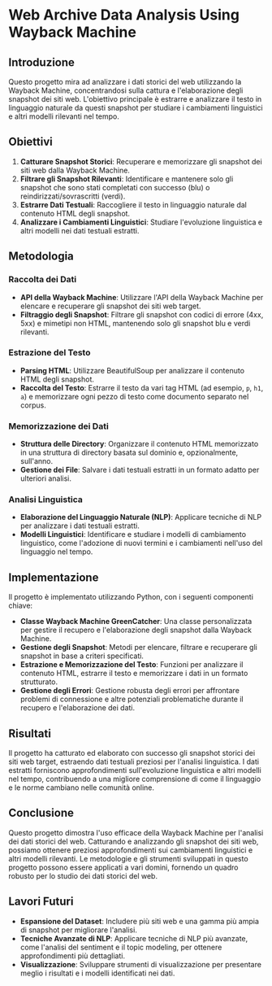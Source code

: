 # Web Archive Data Analysis Using Wayback Machine

## Introduzione
Questo progetto mira ad analizzare i dati storici del web utilizzando la Wayback Machine, concentrandosi sulla cattura e l'elaborazione degli snapshot dei siti web. L'obiettivo principale è estrarre e analizzare il testo in linguaggio naturale da questi snapshot per studiare i cambiamenti linguistici e altri modelli rilevanti nel tempo.

## Obiettivi
1. **Catturare Snapshot Storici**: Recuperare e memorizzare gli snapshot dei siti web dalla Wayback Machine.
2. **Filtrare gli Snapshot Rilevanti**: Identificare e mantenere solo gli snapshot che sono stati completati con successo (blu) o reindirizzati/sovrascritti (verdi).
3. **Estrarre Dati Testuali**: Raccogliere il testo in linguaggio naturale dal contenuto HTML degli snapshot.
4. **Analizzare i Cambiamenti Linguistici**: Studiare l'evoluzione linguistica e altri modelli nei dati testuali estratti.

## Metodologia
### Raccolta dei Dati
- **API della Wayback Machine**: Utilizzare l'API della Wayback Machine per elencare e recuperare gli snapshot dei siti web target.
- **Filtraggio degli Snapshot**: Filtrare gli snapshot con codici di errore (4xx, 5xx) e mimetipi non HTML, mantenendo solo gli snapshot blu e verdi rilevanti.

### Estrazione del Testo
- **Parsing HTML**: Utilizzare BeautifulSoup per analizzare il contenuto HTML degli snapshot.
- **Raccolta del Testo**: Estrarre il testo da vari tag HTML (ad esempio, `p`, `h1`, `a`) e memorizzare ogni pezzo di testo come documento separato nel corpus.

### Memorizzazione dei Dati
- **Struttura delle Directory**: Organizzare il contenuto HTML memorizzato in una struttura di directory basata sul dominio e, opzionalmente, sull'anno.
- **Gestione dei File**: Salvare i dati testuali estratti in un formato adatto per ulteriori analisi.

### Analisi Linguistica
- **Elaborazione del Linguaggio Naturale (NLP)**: Applicare tecniche di NLP per analizzare i dati testuali estratti.
- **Modelli Linguistici**: Identificare e studiare i modelli di cambiamento linguistico, come l'adozione di nuovi termini e i cambiamenti nell'uso del linguaggio nel tempo.

## Implementazione
Il progetto è implementato utilizzando Python, con i seguenti componenti chiave:
- **Classe Wayback Machine GreenCatcher**: Una classe personalizzata per gestire il recupero e l'elaborazione degli snapshot dalla Wayback Machine.
- **Gestione degli Snapshot**: Metodi per elencare, filtrare e recuperare gli snapshot in base a criteri specificati.
- **Estrazione e Memorizzazione del Testo**: Funzioni per analizzare il contenuto HTML, estrarre il testo e memorizzare i dati in un formato strutturato.
- **Gestione degli Errori**: Gestione robusta degli errori per affrontare problemi di connessione e altre potenziali problematiche durante il recupero e l'elaborazione dei dati.

## Risultati
Il progetto ha catturato ed elaborato con successo gli snapshot storici dei siti web target, estraendo dati testuali preziosi per l'analisi linguistica. I dati estratti forniscono approfondimenti sull'evoluzione linguistica e altri modelli nel tempo, contribuendo a una migliore comprensione di come il linguaggio e le norme cambiano nelle comunità online.

## Conclusione
Questo progetto dimostra l'uso efficace della Wayback Machine per l'analisi dei dati storici del web. Catturando e analizzando gli snapshot dei siti web, possiamo ottenere preziosi approfondimenti sui cambiamenti linguistici e altri modelli rilevanti. Le metodologie e gli strumenti sviluppati in questo progetto possono essere applicati a vari domini, fornendo un quadro robusto per lo studio dei dati storici del web.

## Lavori Futuri
- **Espansione del Dataset**: Includere più siti web e una gamma più ampia di snapshot per migliorare l'analisi.
- **Tecniche Avanzate di NLP**: Applicare tecniche di NLP più avanzate, come l'analisi del sentiment e il topic modeling, per ottenere approfondimenti più dettagliati.
- **Visualizzazione**: Sviluppare strumenti di visualizzazione per presentare meglio i risultati e i modelli identificati nei dati.

